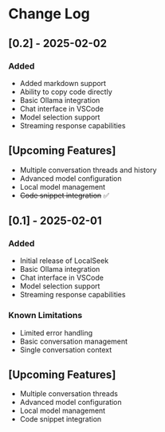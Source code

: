 # Change Log

## [0.2] - 2025-02-02

### Added

- Added markdown support
- Ability to copy code directly
- Basic Ollama integration
- Chat interface in VSCode
- Model selection support
- Streaming response capabilities

## [Upcoming Features]

- Multiple conversation threads and history
- Advanced model configuration
- Local model management
- ~~Code snippet integration~~ ✅

## [0.1] - 2025-02-01

### Added

- Initial release of LocalSeek
- Basic Ollama integration
- Chat interface in VSCode
- Model selection support
- Streaming response capabilities

### Known Limitations

- Limited error handling
- Basic conversation management
- Single conversation context

## [Upcoming Features]

- Multiple conversation threads
- Advanced model configuration
- Local model management
- Code snippet integration
